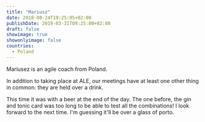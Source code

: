 ```yaml
---
title: "Mariusz"
date: 2018-08-24T19:25:05+02:00
publishDate: 2019-03-31T09:25:00+02:00
draft: false
showimage: true
showonlyimage: false
countries:
  - Poland
---
```

Mariusez is an agile coach from Poland.

<!--more-->
In addition to taking place at ALE, our meetings have at least one other thing in common: they are held over a drink.

This time it was with a beer at the end of the day. The one before, the gin and tonic card was too long to be able to test all the combinations! I look forward to the next time. I'm guessing it'll be over a glass of porto.
